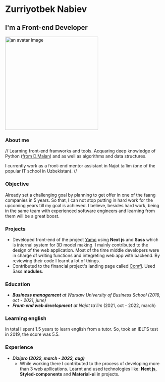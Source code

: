# Zurriyotbek Nabiev

## I'm a Front-end Developer

<img src="https://media-exp1.licdn.com/dms/image/C4E03AQHkfj3ir2vmoQ/profile-displayphoto-shrink_800_800/0/1654235342409?e=1671062400&v=beta&t=o2-b85tXYGWpisjHORvD0PN7R6aU4quVMS_WerTXKGI" alt="an avatar image" width="300" height="300"/>


### About me
// Learning front-end framworks and tools. Acquaring deep knowledge of Python ([from D.Malan](https://www.linkedin.com/in/malan/)) and as well as algorithms and data structures.

I currently work as a front-end mentor assistant in Najot ta'lim (one of the popular IT school in Uzbekistan). //



### Objective 
Already set a challenging goal by planning to get offer in one of the faang companies in 5 years. So that, I can not stop putting in hard work for the upcoming years till my goal is achieved. I believe, besides hard work, being in the same team with experienced software engineers and learning from them will be a great boost.


### Projects
   * Developed front-end of the project [Yamo](https://yamo.uz) using **Next js** and **Sass** which is internal system for 3D model making. I mainly contributed to      the design of the web application. Most of the time middle developers were in charge of writing functions and integreting web app with backend. By reviewing        their code I learnt a lot of things.
   * Contributed to the financial project's landing page called [Comfi](https://comfi.app/). Used Sass **modules**.


### Education
- _**Business management** at Warsaw University of Business School (2019, oct - 2021, june)_
- _**Front-end web development** at Najot ta'lim_ (2021, oct - 2022, march) 


### Learning english
In total I spent 1.5 years to learn english from a tutor. So, took an IELTS test in 2019, the score was 5.5.




### Experience
- **_Dizipro (2022, march - 2022, aug)_**
   * While working there I contributed to the process of developing more than 3 web apllications. Learnt and used technologies like: **Next js**, 
     **Styled-components** and **Material-ui** in projects.
